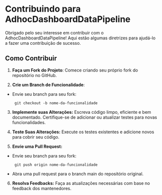# Contribuindo para AdhocDashboardDataPipeline

Obrigado pelo seu interesse em contribuir com o AdhocDashboardDataPipeline! Aqui estão algumas diretrizes para ajudá-lo a fazer uma contribuição de sucesso.

## Como Contribuir

1. **Faça um Fork do Projeto**: Comece criando seu próprio fork do repositório no GitHub.

2. **Crie um Branch de Funcionalidade**:
- Envie seu branch para seu fork:
  ````
   git checkout -b nome-da-funcionalidade

3. **Implemente suas Alterações:** Escreva código limpo, eficiente e bem documentado. Certifique-se de adicionar ou atualizar testes para novas funcionalidades.
   
4. **Teste Suas Alterações:** Execute os testes existentes e adicione novos para cobrir seu código.

5. **Envie uma Pull Request:**
- Envie seu branch para seu fork:
  ````
   git push origin nome-da-funcionalidade
- Abra uma pull request para o branch main do repositório original.

6. **Resolva Feedbacks:** Faça as atualizações necessárias com base no feedback dos mantenedores.
